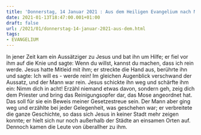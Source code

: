 ```yaml
---
title: 'Donnerstag, 14 Januar 2021 : Aus dem Heiligen Evangelium nach Markus - Mk 1,40-45.'
date: 2021-01-13T18:47:00.001+01:00
draft: false
url: /2021/01/donnerstag-14-januar-2021-aus-dem.html
tags: 
- EVANGELIUM
---
```


In jener Zeit kam ein Aussätziger zu Jesus und bat ihn um Hilfe; er fiel vor ihm auf die Knie und sagte: Wenn du willst, kannst du machen, dass ich rein werde. Jesus hatte Mitleid mit ihm; er streckte die Hand aus, berührte ihn und sagte: Ich will es - werde rein! Im gleichen Augenblick verschwand der Aussatz, und der Mann war rein. Jesus schickte ihn weg und schärfte ihm ein: Nimm dich in acht! Erzähl niemand etwas davon, sondern geh, zeig dich dem Priester und bring das Reinigungsopfer dar, das Mose angeordnet hat. Das soll für sie ein Beweis meiner Gesetzestreue sein. Der Mann aber ging weg und erzählte bei jeder Gelegenheit, was geschehen war; er verbreitete die ganze Geschichte, so dass sich Jesus in keiner Stadt mehr zeigen konnte; er hielt sich nur noch außerhalb der Städte an einsamen Orten auf. Dennoch kamen die Leute von überallher zu ihm.